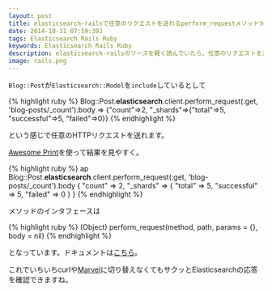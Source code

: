 ```yaml
---
layout: post
title: elasticsearch-railsで任意のリクエストを送れるperform_requestメソッドが便利
date: 2014-10-31 07:59:39J
tags: Elasticsearch Rails Ruby
keywords: Elasticsearch Rails Ruby
description: elasticsearch-railsのソースを軽く読んでいたら、任意のリクエストを送れるperform_requestという便利メソッドがあったので紹介します。
image: rails.png
---
```


`Blog::Post`が`Elasticsearch::Model`を`include`しているとして

{% highlight ruby %}
Blog::Post.__elasticsearch__.client.perform_request(:get, 'blog-posts/_count').body
=> {"count"=>2, "_shards"=>{"total"=>5, "successful"=>5, "failed"=>0}}
{% endhighlight %}

という感じで任意のHTTPリクエストを送れます。

[Awesome Print](https://github.com/michaeldv/awesome_print)を使って結果を見やすく。

{% highlight ruby %}
ap Blog::Post.__elasticsearch__.client.perform_request(:get, 'blog-posts/_count').body
{
      "count" => 2,
    "_shards" => {
             "total" => 5,
        "successful" => 5,
            "failed" => 0
    }
}
{% endhighlight %}

メソッドのインタフェースは

{% highlight ruby %}
(Object) perform_request(method, path, params = {}, body = nil)
{% endhighlight %}

となっています。ドキュメントは[こちら](http://www.rubydoc.info/gems/elasticsearch-transport/Elasticsearch/Transport/Client:perform_request)。

これでいちいちcurlや[Marvel](http://www.elasticsearch.org/overview/marvel/)に切り替えなくてもサクッとElasticsearchの応答を確認できますね。


